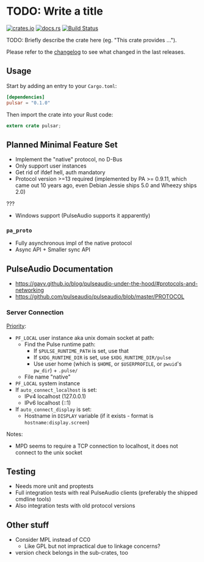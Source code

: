 # TODO: Write a title

[![crates.io](https://img.shields.io/crates/v/pulsar.svg)](https://crates.io/crates/pulsar)
[![docs.rs](https://docs.rs/pulsar/badge.svg)](https://docs.rs/pulsar/)
[![Build Status](https://travis-ci.org/jonas-schievink/pulsar.svg?branch=master)](https://travis-ci.org/jonas-schievink/pulsar)

TODO: Briefly describe the crate here (eg. "This crate provides ...").

Please refer to the [changelog](CHANGELOG.md) to see what changed in the last releases.

## Usage

Start by adding an entry to your `Cargo.toml`:

```toml
[dependencies]
pulsar = "0.1.0"
```

Then import the crate into your Rust code:

```rust
extern crate pulsar;
```

## Planned Minimal Feature Set

* Implement the "native" protocol, no D-Bus
* Only support user instances
* Get rid of ifdef hell, auth mandatory
* Protocol version >=13 required (implemented by PA >= 0.9.11, which came out 10 years ago, even Debian Jessie ships 5.0 and Wheezy ships 2.0)

???

* Windows support (PulseAudio supports it apparently)

### `pa_proto`

* Fully asynchronous impl of the native protocol
* Async API + Smaller sync API

## PulseAudio Documentation

* https://gavv.github.io/blog/pulseaudio-under-the-hood/#protocols-and-networking
* https://github.com/pulseaudio/pulseaudio/blob/master/PROTOCOL

### Server Connection

[Priority](https://github.com/pulseaudio/pulseaudio/blob/f5f44950c27dd2a3e522bb78d156feb8c2573071/src/pulse/context.c#L999-L1023):

* `PF_LOCAL` user instance aka unix domain socket at path:
  * Find the Pulse runtime path:
    * If `$PULSE_RUNTIME_PATH` is set, use that
    * If `$XDG_RUNTIME_DIR` is set, use `$XDG_RUNTIME_DIR/pulse`
    * Use user home (which is `$HOME`, or `$USERPROFILE`, or `pwuid`'s `pw_dir`) + `.pulse/`
  * File name "native"
* `PF_LOCAL` system instance
* If `auto_connect_localhost` is set:
  * IPv4 localhost (127.0.0.1)
  * IPv6 localhost (::1)
* If `auto_connect_display` is set:
  * Hostname in `DISPLAY` variable (if it exists - format is `hostname:display.screen`)

Notes:

* MPD seems to require a TCP connection to localhost, it does not connect to the unix socket

## Testing

* Needs more unit and proptests
* Full integration tests with real PulseAudio clients (preferably the shipped cmdline tools)
* Also integration tests with old protocol versions

## Other stuff

* Consider MPL instead of CC0
  * Like GPL but not impractical due to linkage concerns?
* version check belongs in the sub-crates, too
